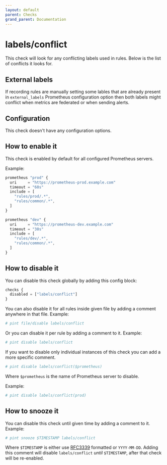 ```yaml
---
layout: default
parent: Checks
grand_parent: Documentation
---
```


# labels/conflict

This check will look for any conflicting labels used in rules.
Below is the list of conflicts it looks for.

## External labels

If recording rules are manually setting some lables that are
already present in `external_labels` Prometheus configuration option
then both labels might conflict when metrics are federated or when sending
alerts.

## Configuration

This check doesn't have any configuration options.

## How to enable it

This check is enabled by default for all configured Prometheus servers.

Example:

```js
prometheus "prod" {
  uri     = "https://prometheus-prod.example.com"
  timeout = "60s"
  include = [
    "rules/prod/.*",
    "rules/common/.*",
  ]
}

prometheus "dev" {
  uri     = "https://prometheus-dev.example.com"
  timeout = "30s"
  include = [
    "rules/dev/.*",
    "rules/common/.*",
  ]
}
```

## How to disable it

You can disable this check globally by adding this config block:

```js
checks {
  disabled = ["labels/conflict"]
}
```

You can also disable it for all rules inside given file by adding
a comment anywhere in that file. Example:

```yaml
# pint file/disable labels/conflict
```

Or you can disable it per rule by adding a comment to it. Example:

```yaml
# pint disable labels/conflict
```

If you want to disable only individual instances of this check
you can add a more specific comment.

```yaml
# pint disable labels/conflict($prometheus)
```

Where `$prometheus` is the name of Prometheus server to disable.

Example:

```yaml
# pint disable labels/conflict(prod)
```

## How to snooze it

You can disable this check until given time by adding a comment to it. Example:

```yaml
# pint snooze $TIMESTAMP labels/conflict
```

Where `$TIMESTAMP` is either use [RFC3339](https://www.rfc-editor.org/rfc/rfc3339)
formatted  or `YYYY-MM-DD`.
Adding this comment will disable `labels/conflict` *until* `$TIMESTAMP`, after that
check will be re-enabled.
